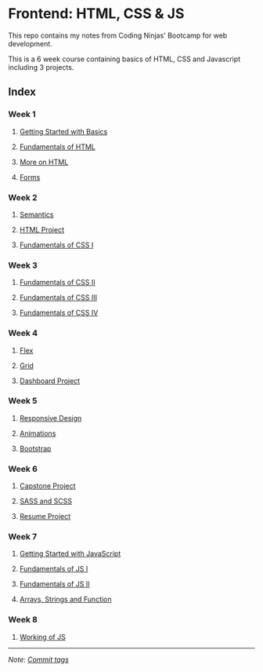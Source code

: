 # Frontend: HTML, CSS & JS

This repo contains my notes from Coding Ninjas' Bootcamp for web development.

This is a 6 week course containing basics of HTML, CSS and Javascript including
3 projects.

## Index

### Week 1

1. [Getting Started with Basics](HTML/Getting%20Started%20with%20Basics/)

2. [Fundamentals of HTML](HTML/Fundamentals%20of%20HTML/)

3. [More on HTML](HTML/More%20on%20HTML/)

4. [Forms](HTML/Forms/)

### Week 2

1. [Semantics](HTML/Semantics/)

2. [HTML Project](Projects/HTML%20Project/)

3. [Fundamentals of CSS I](CSS/Fundamentals%20of%20CSS%20I/)

### Week 3

1. [Fundamentals of CSS II](CSS/Fundamentals%20of%20CSS%20II/)

2. [Fundamentals of CSS III](CSS/Fundamentals%20of%20CSS%20III/)

3. [Fundamentals of CSS IV](Projects/Fundamentals%20of%20CSS%20IV/)

### Week 4

1. [Flex](CSS/Flex/)

2. [Grid](CSS/Grid/)

3. [Dashboard Project](Projects/Dashboard%20Project/)

### Week 5

1. [Responsive Design](Projects/Responsive%20Design/)

2. [Animations](CSS/Animations/)

3. [Bootstrap](CSS/Bootstrap/)

### Week 6

1. [Capstone Project](Projects/Capstone%20Project/)

2. [SASS and SCSS](Projects/SASS%20and%20SCSS/)

3. [Resume Project](Projects/Resume%20Project/)

### Week 7

1. [Getting Started with JavaScript](JS/Getting%20Started%20with%20JavaScript/)

2. [Fundamentals of JS I](JS/Fundamentals%20of%20JS%20I/)

3. [Fundamentals of JS II](JS/Fundamentals%20of%20JS%20II/)

4. [Arrays, Strings and Function](JS/Arrays,%20Strings%20and%20Function/)

### Week 8

1. [Working of JS](JS/Working%20of%20JS/)

---

*Note*: [*Commit tags*](<https://bit.ly/commit-message-tags>)
